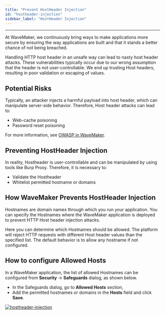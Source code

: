 ```yaml
---
title: "Prevent HostHeader Injection"
id: "hostheader-injection"
sidebar_label: "HostHeader Injection"
---
```

---

At WaveMaker, we continuously bring ways to make applications more secure by ensuring the way applications are built and that it stands a better chance of not being breached.

Handling HTTP host header in an unsafe way can lead to nasty host header attacks. These vulnerabilities typically occur due to our wrong assumption that the header is not user-controllable. We end up trusting Host headers, resulting in poor validation or escaping of values.

## Potential Risks

Typically, an attacker injects a harmful payload into host header, which can manipulate server-side behavior. Therefore, Host header attacks can lead to:

- Web-cache poisoning
- Password reset poisoning

For more information, see [OWASP in WaveMaker](/learn/app-development/app-security/owasp).

## Preventing HostHeader Injection

In reality, Hostheader is user-controllable and can be manipulated by using tools like Burp Proxy. Therefore, it is necessary to:

- Validate the Hostheader
- Whitelist permitted hostname or domains

## How WaveMaker Prevents HostHeader Injection

Hostnames are domain names through which you run your application. You can specify the Hostnames where the WaveMaker application is deployed to prevent HTTP Host header injection attacks. 

Here you can determine which Hostnames should be allowed. The platform will reject HTTP requests with different Host header values than the specified list. The default behavior is to allow any hostname if not configured.

## How to configure Allowed Hosts

In a WaveMaker application, the list of allowed Hostnames can be configured from **Security** -> **Safeguards** dialog, as shown below.

- In the Safeguards dialog, go to **Allowed Hosts** section,
- Add the permitted hostnames or domains in the **Hosts** field and click **Save**.

[![hostheader-injection](/learn/assets/allowed-hosts.png)](/learn/assets/allowed-hosts.png)

